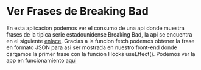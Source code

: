 # Ver Frases de Breaking Bad
En esta aplicacion podemos ver el consumo de una api donde muestra frases de la tipica serie estadounidense Breaking Bad, la api se encuentra en el siguiente [enlace](https://breaking-bad-quotes.herokuapp.com/v1/quotes).
Gracias a la funcion fetch podemos obtener la frase en formato JSON para asi ser mostrada en nuestro front-end donde cargamos la primer frase con la funcion Hooks useEffect().
 Podemos ver la app en funcionamiento [aqui](https://eager-bartik-0245c9.netlify.app/) 

